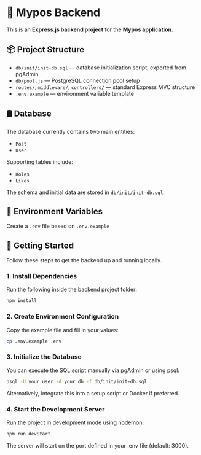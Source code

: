 # 🧠 Mypos Backend

This is an **Express.js backend project** for the **Mypos application**.

## 📦 Project Structure

- `db/init/init-db.sql` — database initialization script, exported from pgAdmin
- `db/pool.js` — PostgreSQL connection pool setup
- `routes/`, `middleware/`, `controllers/` — standard Express MVC structure
- `.env.example` — environment variable template

## 🛢️ Database

The database currently contains two main entities:

- `Post`
- `User`

Supporting tables include:

- `Roles`
- `Likes`

The schema and initial data are stored in `db/init/init-db.sql`.

## 🔐 Environment Variables

Create a `.env` file based on `.env.example`

## 🚀 Getting Started

Follow these steps to get the backend up and running locally.

### 1. Install Dependencies

Run the following inside the backend project folder:

```bash
npm install
```

### 2. Create Environment Configuration

Copy the example file and fill in your values:

```bash
cp .env.example .env
```

### 3. Initialize the Database

You can execute the SQL script manually via pgAdmin or using psql:

```bash
psql -U your_user -d your_db -f db/init/init-db.sql
```
Alternatively, integrate this into a setup script or Docker if preferred.

### 4. Start the Development Server

Run the project in development mode using nodemon:

```bash
npm run devStart
```
The server will start on the port defined in your .env file (default: 3000).
